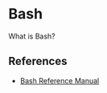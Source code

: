 # Bash

What is Bash?

## References
- [Bash Reference Manual](https://www.gnu.org/software/bash/manual/bash.html)
